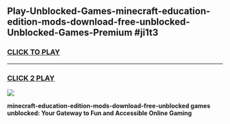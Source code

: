 
## Play-Unblocked-Games-minecraft-education-edition-mods-download-free-unblocked-Unblocked-Games-Premium #ji1t3
<h3>
<a href="https://premium.freeplayer.one?title=minecraft-education-edition-mods-download-free-unblocked&ref=12M">CLICK TO PLAY</a></h3>
<hr>

<h3>
<a href="https://premium.freeplayer.one?title=minecraft-education-edition-mods-download-free-unblocked&ref=12M">CLICK 2 PLAY</a>
  
</h3>

<a href="https://premium.freeplayer.one?title=minecraft-education-edition-mods-download-free-unblocked&ref=12M"><img src="https://clearcache.store/games.png"></a>


**minecraft-education-edition-mods-download-free-unblocked games unblocked: Your Gateway to Fun and Accessible Online Gaming**
